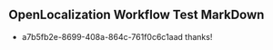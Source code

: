 ## OpenLocalization Workflow Test MarkDown
* a7b5fb2e-8699-408a-864c-761f0c6c1aad thanks!

<!--HONumber=Aug16_HO4-->


